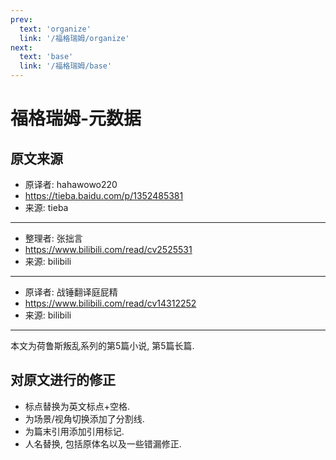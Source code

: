 ```yaml
---
prev:
  text: 'organize'
  link: '/福格瑞姆/organize'
next:
  text: 'base'
  link: '/福格瑞姆/base'
---
```


# 福格瑞姆-元数据

## 原文来源

+ 原译者: hahawowo220
+ <https://tieba.baidu.com/p/1352485381>
+ 来源: tieba

--------

+ 整理者: 张拙言
+ <https://www.bilibili.com/read/cv2525531>
+ 来源: bilibili

--------

+ 原译者: 战锤翻译庭屁精
+ <https://www.bilibili.com/read/cv14312252>
+ 来源: bilibili

--------

本文为荷鲁斯叛乱系列的第5篇小说, 第5篇长篇.

## 对原文进行的修正

+ 标点替换为英文标点+空格.
+ 为场景/视角切换添加了分割线.
+ 为篇末引用添加引用标记.
+ 人名替换, 包括原体名以及一些错漏修正.
